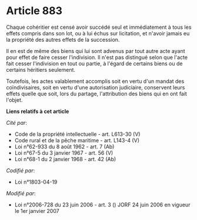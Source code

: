 # Article 883

Chaque cohéritier est censé avoir succédé seul et immédiatement à tous les effets compris dans son lot, ou à lui échus sur
licitation, et n'avoir jamais eu la propriété des autres effets de la succession.

Il en est de même des biens qui lui sont advenus par tout autre acte ayant pour effet de faire cesser l'indivision. Il n'est
pas distingué selon que l'acte fait cesser l'indivision en tout ou partie, à l'égard de certains biens ou de certains
héritiers seulement.

Toutefois, les actes valablement accomplis soit en vertu d'un mandat des coïndivisaires, soit en vertu d'une autorisation
judiciaire, conservent leurs effets quelle que soit, lors du partage, l'attribution des biens qui en ont fait l'objet.

**Liens relatifs à cet article**

_Cité par_:

  - Code de la propriété intellectuelle - art. L613-30 (V)
  - Code rural et de la pêche maritime - art. L143-4 (V)
  - Loi n°62-933 du 8 août 1962 - art. 7 (Ab)
  - Loi n°67-5 du 3 janvier 1967 - art. 56 (V)
  - Loi n°68-1 du 2 janvier 1968 - art. 42 (Ab)

_Codifié par_:

  - Loi n°1803-04-19

_Modifié par_:

  - Loi n°2006-728 du 23 juin 2006 - art. 3 () JORF 24 juin 2006 en vigueur le 1er janvier 2007
